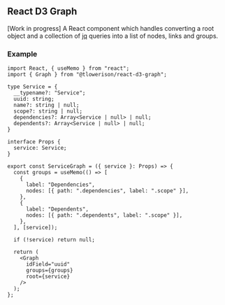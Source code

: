 ## React D3 Graph
\[Work in progress\]
A React component which handles converting a root object and a collection of [jq](https://stedolan.github.io/jq/) queries into a list of nodes, links and groups.

### Example
```tsx
import React, { useMemo } from "react";
import { Graph } from "@tlowerison/react-d3-graph";

type Service = {
  __typename?: "Service";
  uuid: string;
  name?: string | null;
  scope?: string | null;
  dependencies?: Array<Service | null> | null;
  dependents?: Array<Service | null> | null;
}

interface Props {
  service: Service;
}

export const ServiceGraph = ({ service }: Props) => {
  const groups = useMemo(() => [
    {
      label: "Dependencies",
      nodes: [{ path: ".dependencies", label: ".scope" }],
    },
    {
      label: "Dependents",
      nodes: [{ path: ".dependents", label: ".scope" }],
    },
  ], [service]);

  if (!service) return null;

  return (
    <Graph
      idField="uuid"
      groups={groups}
      root={service}
    />
  );
};
```
